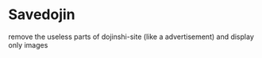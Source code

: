 # Savedojin

remove the useless parts of dojinshi-site (like a advertisement) and display only images
